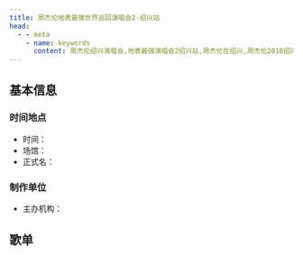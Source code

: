 ```yaml
---
title: 周杰伦地表最强世界巡回演唱会2-绍兴站
head:
  - - meta
    - name: keywords
      content: 周杰伦绍兴演唱会,地表最强演唱会2绍兴站,周杰伦在绍兴,周杰伦2018绍兴演唱会
---
```

## 基本信息

### 时间地点
- 时间：
- 场馆：
- 正式名：

### 制作单位
- 主办机构：

## 歌单